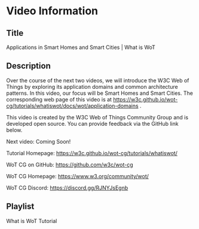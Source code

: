 # Video Information

## Title

Applications in Smart Homes and Smart Cities | What is WoT

## Description

Over the course of the next two videos, we will introduce the W3C Web of Things by exploring its application domains and common architecture patterns. In this video, our focus will be Smart Homes and Smart Cities.
The corresponding web page of this video is at https://w3c.github.io/wot-cg/tutorials/whatiswot/docs/wot/application-domains .

This video is created by the W3C Web of Things Community Group and is developed open source. You can provide feedback via the GitHub link below.

Next video: Coming Soon!

Tutorial Homepage: https://w3c.github.io/wot-cg/tutorials/whatiswot/

WoT CG on GitHub: https://github.com/w3c/wot-cg

WoT CG Homepage: https://www.w3.org/community/wot/

WoT CG Discord: https://discord.gg/RJNYJsEgnb

## Playlist

What is WoT Tutorial